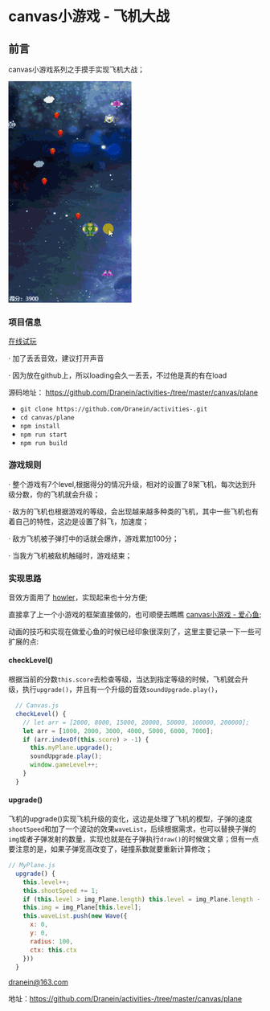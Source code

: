 # canvas小游戏 - 飞机大战

## 前言
canvas小游戏系列之手摸手实现飞机大战；

![预览图](/plane.gif)


### 项目信息
[在线试玩](https://dranein.github.io/plane/)

 · 加了丢丢音效，建议打开声音

 · 因为放在github上，所以loading会久一丢丢，不过他是真的有在load

源码地址： https://github.com/Dranein/activities-/tree/master/canvas/plane
- `git clone https://github.com/Dranein/activities-.git`
- `cd canvas/plane`
- `npm install`
- `npm run start`
- `npm run build`

### 游戏规则
· 整个游戏有7个level,根据得分的情况升级，相对的设置了8架飞机，每次达到升级分数，你的飞机就会升级；

· 敌方的飞机也根据游戏的等级，会出现越来越多种类的飞机，其中一些飞机也有着自己的特性，这边是设置了斜飞，加速度；

· 敌方飞机被子弹打中的话就会爆炸，游戏累加100分；

· 当我方飞机被敌机触碰时，游戏结束；



### 实现思路
音效方面用了 [howler](https://www.npmjs.com/package/howler)，实现起来也十分方便;

直接拿了上一个小游戏的框架直接做的，也可顺便去瞧瞧 [canvas小游戏 - 爱心鱼](https://juejin.im/post/5df8b14bf265da33c84a52f6);

动画的技巧和实现在做爱心鱼的时候已经印象很深刻了，这里主要记录一下一些可扩展的点:

#### checkLevel()
根据当前的分数`this.score`去检查等级，当达到指定等级的时候，飞机就会升级，执行`upgrade()`，并且有一个升级的音效`soundUpgrade.play()`，
```javascript
  // Canvas.js
  checkLevel() {
    // let arr = [2000, 8000, 15000, 20000, 50000, 100000, 200000];
    let arr = [1000, 2000, 3000, 4000, 5000, 6000, 7000];
    if (arr.indexOf(this.score) > -1) {
      this.myPlane.upgrade();
      soundUpgrade.play();
      window.gameLevel++;
    }
  }
```

#### upgrade()
飞机的upgrade()实现飞机升级的变化，这边是处理了飞机的模型，子弹的速度`shootSpeed`和加了一个波动的效果`waveList`，后续根据需求，也可以替换子弹的`img`或者子弹发射的数量，实现也就是在子弹执行`draw()`的时候做文章；但有一点要注意的是，如果子弹宽高改变了，碰撞系数就要重新计算修改；

```javascript
// MyPlane.js
  upgrade() {
    this.level++;
    this.shootSpeed += 1;
    if (this.level > img_Plane.length) this.level = img_Plane.length - 1;
    this.img = img_Plane[this.level];
    this.waveList.push(new Wave({
      x: 0,
      y: 0,
      radius: 100,
      ctx: this.ctx
    }))
  }
```



dranein@163.com

地址：https://github.com/Dranein/activities-/tree/master/canvas/plane